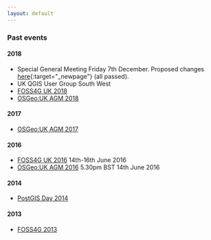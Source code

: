 ```yaml
---
layout: default
---
```


### Past events

#### 2018

* Special General Meeting Friday 7th December. Proposed changes [here](https://docs.google.com/document/d/1NnQBSQ5w9d8LyxnDLryAFQTvF5YFEXki2WiE-gF7NdY/edit?usp=sharing){:target="_newpage"} (all passed).
* UK QGIS User Group South West
* [FOSS4G UK 2018](/foss4guk2018/)
* [OSGeo:UK AGM 2018](agm/agm2018.html)

#### 2017 

* [OSGeo:UK AGM 2017](./agm/agm2017.html)

#### 2016

* [FOSS4G UK 2016](/foss4guk2016) 14th-16th June 2016
* [OSGeo:UK AGM 2016](./agm/agm2016.html) 5.30pm BST 14th June 2016

#### 2014

* [PostGIS Day 2014](http://osgeouk.github.io/pgday/)

#### 2013

* [FOSS4G 2013](http://2013.foss4g.org/)
